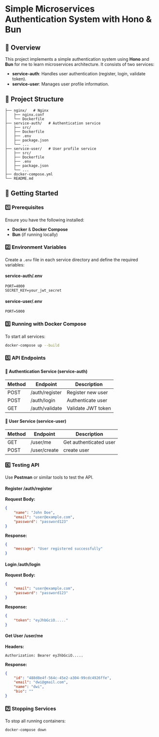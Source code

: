 # Simple Microservices Authentication System with Hono & Bun

## 📌 Overview
This project implements a simple authentication system using **Hono** and **Bun** for me to learn microservices architecture. It consists of two services:

- **service-auth**: Handles user authentication (register, login, validate token).
- **service-user**: Manages user profile information.

## 📂 Project Structure
```
├── nginx/   # Nginx
│   ├── nginx.conf
│   └── Dockerfile
├── service-auth/   # Authentication service
│   ├── src/
│   ├── Dockerfile
│   ├── .env
│   ├── package.json
│   └── ...
├── service-user/   # User profile service
│   ├── src/
│   ├── Dockerfile
│   ├── .env
│   ├── package.json
│   └── ...
├── docker-compose.yml
└── README.md
```

## 🚀 Getting Started

### 1️⃣ Prerequisites
Ensure you have the following installed:
- **Docker** & **Docker Compose**
- **Bun** (if running locally)

### 2️⃣ Environment Variables
Create a `.env` file in each service directory and define the required variables:

#### service-auth/.env
```
PORT=4000
SECRET_KEY=your_jwt_secret
```

#### service-user/.env
```
PORT=5000
```

### 3️⃣ Running with Docker Compose
To start all services:
```sh
docker-compose up --build
```

### 5️⃣ API Endpoints
#### 🔐 Authentication Service (service-auth)
| Method | Endpoint          | Description            |
|--------|------------------|------------------------|
| POST   | /auth/register   | Register new user     |
| POST   | /auth/login      | Authenticate user     |
| GET    | /auth/validate   | Validate JWT token    |

#### 👤 User Service (service-user)
| Method | Endpoint      | Description            |
|--------|--------------|------------------------|
| GET    | /user/me     | Get authenticated user |
| POST  | /user/create | create user   |

### 6️⃣ Testing API
Use **Postman** or similar tools to test the API.

#### Register /auth/register
**Request Body:**
```json
{
    "name": "John Doe",
    "email": "user@example.com",
    "password": "password123"
}
```
**Response:**
```json
{
    "message": "User registered successfully"
}
```

#### Login /auth/login
**Request Body:**
```json
{
    "email": "user@example.com",
    "password": "password123"
}
```
**Response:**
```json
{
    "token": "eyJhbGciO....."
}
```

#### Get User /user/me
**Headers:**
```
Authorization: Bearer eyJhbGciO.....
```
**Response:**
```json
{
    "id": "488d8e4f-564c-45e2-a304-99cdc4926ffe",
    "email": "dwi@gmail.com",
    "name": "dwi",
    "bio": ""
}
```



### 7️⃣ Stopping Services
To stop all running containers:
```sh
docker-compose down
```

